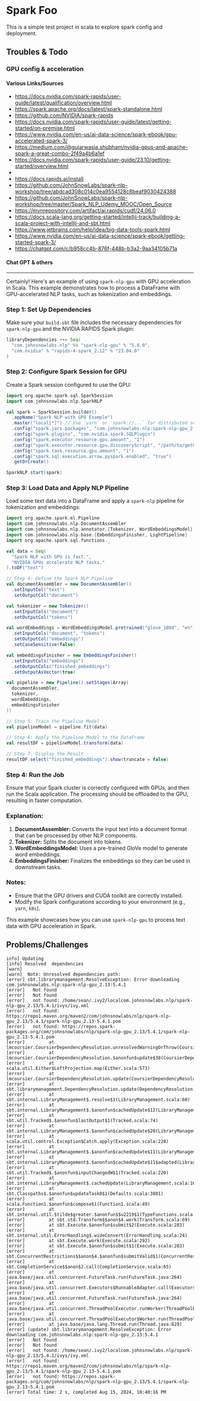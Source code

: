 # Spark Foo 
This is a simple test project in scala to explore spark config and deployment.



## Troubles & Todo
### GPU config & acceleration

#### Various Links/Sources
* https://docs.nvidia.com/spark-rapids/user-guide/latest/qualification/overview.html
* https://spark.apache.org/docs/latest/spark-standalone.html
* https://github.com/NVIDIA/spark-rapids
* https://docs.nvidia.com/spark-rapids/user-guide/latest/getting-started/on-premise.html
* https://www.nvidia.com/en-us/ai-data-science/spark-ebook/gpu-accelerated-spark-3/
* https://medium.com/@gujarwasia.shubham/nvidia-gpus-and-apache-spark-a-great-combo-2f49a4b6a1ef
* https://docs.nvidia.com/spark-rapids/user-guide/23.10/getting-started/overview.html
* 
* https://docs.rapids.ai/install
* https://github.com/JohnSnowLabs/spark-nlp-workshop/tree/abdcad308c014c0ea9554128c8beaf9030424388
* https://github.com/JohnSnowLabs/spark-nlp-workshop/tree/master/Spark_NLP_Udemy_MOOC/Open_Source
* https://mvnrepository.com/artifact/ai.rapids/cudf/24.06.0
* https://docs.scala-lang.org/getting-started/intellij-track/building-a-scala-project-with-intellij-and-sbt.html
* https://www.jetbrains.com/help/idea/big-data-tools-spark.html
* https://www.nvidia.com/en-us/ai-data-science/spark-ebook/getting-started-spark-3/
* https://chatgpt.com/c/b958cc4b-876f-448b-b3a2-9aa34105b71a

#### Chat GPT & others

---------------------------- 

Certainly! Here's an example of using `spark-nlp-gpu` with GPU acceleration in Scala. This example demonstrates how to process a DataFrame with GPU-accelerated NLP tasks, such as tokenization and embeddings.

### Step 1: Set Up Dependencies

Make sure your `build.sbt` file includes the necessary dependencies for `spark-nlp-gpu` and the NVIDIA RAPIDS Spark plugin:

```sbt
libraryDependencies ++= Seq(
  "com.johnsnowlabs.nlp" %% "spark-nlp-gpu" % "5.0.0",
  "com.nvidia" % "rapids-4-spark_2.12" % "23.04.0"
)
```

### Step 2: Configure Spark Session for GPU

Create a Spark session configured to use the GPU:

```scala
import org.apache.spark.sql.SparkSession
import com.johnsnowlabs.nlp.SparkNLP

val spark = SparkSession.builder()
  .appName("Spark NLP with GPU Example")
  .master("local[*]") // Use `yarn` or `spark://...` for distributed setup
  .config("spark.jars.packages", "com.johnsnowlabs.nlp:spark-nlp-gpu_2.12:5.0.0")
  .config("spark.plugins", "com.nvidia.spark.SQLPlugin")
  .config("spark.executor.resource.gpu.amount", "1")
  .config("spark.executor.resource.gpu.discoveryScript", "/path/to/getGpusResources.sh")
  .config("spark.task.resource.gpu.amount", "1")
  .config("spark.sql.execution.arrow.pyspark.enabled", "true")
  .getOrCreate()

SparkNLP.start(spark)
```

### Step 3: Load Data and Apply NLP Pipeline

Load some text data into a DataFrame and apply a `spark-nlp` pipeline for tokenization and embeddings:

```scala
import org.apache.spark.ml.Pipeline
import com.johnsnowlabs.nlp.DocumentAssembler
import com.johnsnowlabs.nlp.annotator.{Tokenizer, WordEmbeddingsModel}
import com.johnsnowlabs.nlp.base.{EmbeddingsFinisher, LightPipeline}
import org.apache.spark.sql.functions._

val data = Seq(
  "Spark NLP with GPU is fast.",
  "NVIDIA GPUs accelerate NLP tasks."
).toDF("text")

// Step 4: Define the Spark NLP Pipeline
val documentAssembler = new DocumentAssembler()
  .setInputCol("text")
  .setOutputCol("document")

val tokenizer = new Tokenizer()
  .setInputCols("document")
  .setOutputCol("tokens")

val wordEmbeddings = WordEmbeddingsModel.pretrained("glove_100d", "en")
  .setInputCols("document", "tokens")
  .setOutputCol("embeddings")
  .setCaseSensitive(false)

val embeddingsFinisher = new EmbeddingsFinisher()
  .setInputCols("embeddings")
  .setOutputCols("finished_embeddings")
  .setOutputAsVector(true)

val pipeline = new Pipeline().setStages(Array(
  documentAssembler,
  tokenizer,
  wordEmbeddings,
  embeddingsFinisher
))

// Step 5: Train the Pipeline Model
val pipelineModel = pipeline.fit(data)

// Step 6: Apply the Pipeline Model to the DataFrame
val resultDF = pipelineModel.transform(data)

// Step 7: Display the Result
resultDF.select("finished_embeddings").show(truncate = false)
```

### Step 4: Run the Job

Ensure that your Spark cluster is correctly configured with GPUs, and then run the Scala application. The processing should be offloaded to the GPU, resulting in faster computation.

### Explanation:
1. **DocumentAssembler:** Converts the input text into a document format that can be processed by other NLP components.
2. **Tokenizer:** Splits the document into tokens.
3. **WordEmbeddingsModel:** Uses a pre-trained GloVe model to generate word embeddings.
4. **EmbeddingsFinisher:** Finalizes the embeddings so they can be used in downstream tasks.

### Notes:
- Ensure that the GPU drivers and CUDA toolkit are correctly installed.
- Modify the Spark configurations according to your environment (e.g., `yarn`, `k8s`).

This example showcases how you can use `spark-nlp-gpu` to process text data with GPU acceleration in Spark.


## Problems/Challenges
```
info] Updating 
[info] Resolved  dependencies
[warn] 
[warn]  Note: Unresolved dependencies path:
[error] sbt.librarymanagement.ResolveException: Error downloading com.johnsnowlabs.nlp:spark-nlp-gpu_2.13:5.4.1
[error]   Not found
[error]   Not found
[error]   not found: /home/sean/.ivy2/localcom.johnsnowlabs.nlp/spark-nlp-gpu_2.13/5.4.1/ivys/ivy.xml
[error]   not found: https://repo1.maven.org/maven2/com/johnsnowlabs/nlp/spark-nlp-gpu_2.13/5.4.1/spark-nlp-gpu_2.13-5.4.1.pom
[error]   not found: https://repos.spark-packages.org/com/johnsnowlabs/nlp/spark-nlp-gpu_2.13/5.4.1/spark-nlp-gpu_2.13-5.4.1.pom
[error]         at lmcoursier.CoursierDependencyResolution.unresolvedWarningOrThrow(CoursierDependencyResolution.scala:344)
[error]         at lmcoursier.CoursierDependencyResolution.$anonfun$update$38(CoursierDependencyResolution.scala:313)
[error]         at scala.util.Either$LeftProjection.map(Either.scala:573)
[error]         at lmcoursier.CoursierDependencyResolution.update(CoursierDependencyResolution.scala:313)
[error]         at sbt.librarymanagement.DependencyResolution.update(DependencyResolution.scala:60)
[error]         at sbt.internal.LibraryManagement$.resolve$1(LibraryManagement.scala:60)
[error]         at sbt.internal.LibraryManagement$.$anonfun$cachedUpdate$12(LibraryManagement.scala:134)
[error]         at sbt.util.Tracked$.$anonfun$lastOutput$1(Tracked.scala:74)
[error]         at sbt.internal.LibraryManagement$.$anonfun$cachedUpdate$20(LibraryManagement.scala:147)
[error]         at scala.util.control.Exception$Catch.apply(Exception.scala:228)
[error]         at sbt.internal.LibraryManagement$.$anonfun$cachedUpdate$11(LibraryManagement.scala:147)
[error]         at sbt.internal.LibraryManagement$.$anonfun$cachedUpdate$11$adapted(LibraryManagement.scala:128)
[error]         at sbt.util.Tracked$.$anonfun$inputChangedW$1(Tracked.scala:220)
[error]         at sbt.internal.LibraryManagement$.cachedUpdate(LibraryManagement.scala:161)
[error]         at sbt.Classpaths$.$anonfun$updateTask0$1(Defaults.scala:3801)
[error]         at scala.Function1.$anonfun$compose$1(Function1.scala:49)
[error]         at sbt.internal.util.$tilde$greater.$anonfun$$u2219$1(TypeFunctions.scala:63)
[error]         at sbt.std.Transform$$anon$4.work(Transform.scala:69)
[error]         at sbt.Execute.$anonfun$submit$2(Execute.scala:283)
[error]         at sbt.internal.util.ErrorHandling$.wideConvert(ErrorHandling.scala:24)
[error]         at sbt.Execute.work(Execute.scala:292)
[error]         at sbt.Execute.$anonfun$submit$1(Execute.scala:283)
[error]         at sbt.ConcurrentRestrictions$$anon$4.$anonfun$submitValid$1(ConcurrentRestrictions.scala:265)
[error]         at sbt.CompletionService$$anon$2.call(CompletionService.scala:65)
[error]         at java.base/java.util.concurrent.FutureTask.run(FutureTask.java:264)
[error]         at java.base/java.util.concurrent.Executors$RunnableAdapter.call(Executors.java:515)
[error]         at java.base/java.util.concurrent.FutureTask.run(FutureTask.java:264)
[error]         at java.base/java.util.concurrent.ThreadPoolExecutor.runWorker(ThreadPoolExecutor.java:1128)
[error]         at java.base/java.util.concurrent.ThreadPoolExecutor$Worker.run(ThreadPoolExecutor.java:628)
[error]         at java.base/java.lang.Thread.run(Thread.java:829)
[error] (update) sbt.librarymanagement.ResolveException: Error downloading com.johnsnowlabs.nlp:spark-nlp-gpu_2.13:5.4.1
[error]   Not found
[error]   Not found
[error]   not found: /home/sean/.ivy2/localcom.johnsnowlabs.nlp/spark-nlp-gpu_2.13/5.4.1/ivys/ivy.xml
[error]   not found: https://repo1.maven.org/maven2/com/johnsnowlabs/nlp/spark-nlp-gpu_2.13/5.4.1/spark-nlp-gpu_2.13-5.4.1.pom
[error]   not found: https://repos.spark-packages.org/com/johnsnowlabs/nlp/spark-nlp-gpu_2.13/5.4.1/spark-nlp-gpu_2.13-5.4.1.pom
[error] Total time: 2 s, completed Aug 15, 2024, 10:40:16 PM
```
